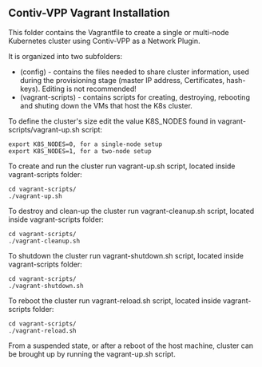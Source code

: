 ## Contiv-VPP Vagrant Installation

This folder contains the Vagrantfile to create a single or multi-node 
Kubernetes cluster using Contiv-VPP as a Network Plugin. 

It is organized into two subfolders:

 - (config) - contains the files needed to share cluster information, used during the provisioning stage (master IP address, Certificates, hash-keys). Editing is not recommended!
 - (vagrant-scripts) - contains scripts for creating, destroying, rebooting and shuting down the VMs that host the K8s cluster.

To define the cluster's size edit the value K8S_NODES found in vagrant-scripts/vagrant-up.sh script:
```
export K8S_NODES=0, for a single-node setup
export K8S_NODES=1, for a two-node setup
```

To create and run the cluster run vagrant-up.sh script, located inside vagrant-scripts folder:
```
cd vagrant-scripts/
./vagrant-up.sh
```

To destroy and clean-up the cluster run vagrant-cleanup.sh script, located inside vagrant-scripts folder:
```
cd vagrant-scripts/
./vagrant-cleanup.sh
```

To shutdown the cluster run vagrant-shutdown.sh script, located inside vagrant-scripts folder:
```
cd vagrant-scripts/
./vagrant-shutdown.sh
```

To reboot the cluster run vagrant-reload.sh script, located inside vagrant-scripts folder:
```
cd vagrant-scripts/
./vagrant-reload.sh
```

From a suspended state, or after a reboot of the host machine, cluster can be brought up by running the vagrant-up.sh script.

